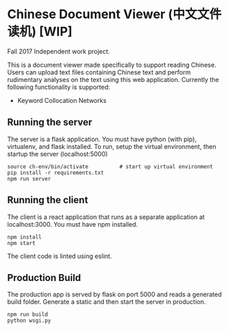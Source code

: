 # Chinese Document Viewer (中文文件读机) [WIP]

Fall 2017 Independent work project.

This is a document viewer made specifically to support reading Chinese.  Users can upload text files containing Chinese text and perform rudimentary analyses on the text using this web application.  Currently the following functionality is supported:
- Keyword Collocation Networks

## Running the server
The server is a flask application.  You must have python (with pip), virtualenv, and flask installed. To run, setup the virtual environment, then startup the server (localhost:5000)
```
source ch-env/bin/activate          # start up virtual environment
pip install -r requirements.txt
npm run server
```


## Running the client
The client is a react application that runs as a separate application at localhost:3000.  You must have npm installed.
```
npm install
npm start
```

The client code is linted using eslint.

## Production Build
The production app is served by flask on port 5000 and reads a generated build folder.  Generate a static and then start the server in production.
```
npm run build
python wsgi.py
```